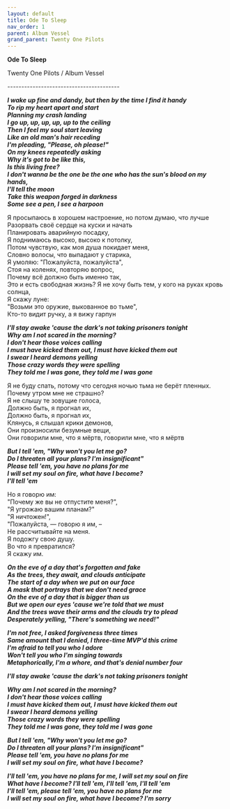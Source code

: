 ```yaml
---  
layout: default  
title: Ode To Sleep  
nav_order: 1  
parent: Album Vessel  
grand_parent: Twenty One Pilots  
---  
```


**Ode To Sleep**
<p>
Twenty One Pilots / Album Vessel
</p>  
----------------------------------------

**_I wake up fine and dandy, but then by the time I find it handy  
To rip my heart apart and start  
Planning my crash landing  
I go up, up, up, up, up to the ceiling  
Then I feel my soul start leaving  
Like an old man's hair receding  
I'm pleading, "Please, oh please!"  
On my knees repeatedly asking  
Why it's got to be like this,  
Is this living free?  
I don't wanna be the one be the one who has the sun's blood on my hands,  
I'll tell the moon  
Take this weapon forged in darkness  
Some see a pen, I see a harpoon_**  

Я просыпаюсь в хорошем настроение, но потом думаю, что лучше  
Разорвать своё сердце на куски и начать  
Планировать аварийную посадку,  
Я поднимаюсь высоко, высоко к потолку,  
Потом чувствую, как моя душа покидает меня,  
Словно волосы, что выпадают у старика,  
Я умоляю: "Пожалуйста, пожалуйста",  
Стоя на коленях, повторяю вопрос,  
Почему всё должно быть именно так,  
Это и есть свободная жизнь?
Я не хочу быть тем, у кого на руках кровь солнца,  
Я скажу луне:  
"Возьми это оружие, выкованное во тьме",  
Кто-то видит ручку, а я вижу гарпун  

**_I'll stay awake 'cause the dark's not taking prisoners tonight  
Why am I not scared in the morning?  
I don't hear those voices calling  
I must have kicked them out, I must have kicked them out  
I swear I heard demons yelling  
Those crazy words they were spelling  
They told me I was gone, they told me I was gone_**  

Я не буду спать, потому что сегодня ночью тьма не берёт пленных.  
Почему утром мне не страшно?  
Я не слышу те зовущие голоса,  
Должно быть, я прогнал их,  
Должно быть, я прогнал их,  
Клянусь, я слышал крики демонов,  
Они произносили безумные вещи,  
Они говорили мне, что я мёртв, говорили мне, что я мёртв  

**_But I tell 'em, "Why won't you let me go?  
Do I threaten all your plans? I'm insignificant"  
Please tell 'em, you have no plans for me  
I will set my soul on fire, what have I become?  
I'll tell 'em_**  

Но я говорю им:  
"Почему же вы не отпустите меня?",  
"Я угрожаю вашим планам?"  
"Я ничтожен!",  
"Пожалуйста, — говорю я им, –  
Не рассчитывайте на меня.  
Я подожгу свою душу.  
Во что я превратился?  
Я скажу им.  

**_On the eve of a day that's forgotten and fake  
As the trees, they await, and clouds anticipate  
The start of a day when we put on our face  
A mask that portrays that we don't need grace  
On the eve of a day that is bigger than us  
But we open our eyes 'cause we're told that we must  
And the trees wave their arms and the clouds try to plead  
Desperately yelling, "There's something we need!"_**  

**_I'm not free, I asked forgiveness three times  
Same amount that I denied, I three-time MVP'd this crime  
I'm afraid to tell you who I adore  
Won't tell you who I'm singing towards  
Metaphorically, I'm a whore, and that's denial number four_**  

**_I'll stay awake 'cause the dark's not taking prisoners tonight_**  

**_Why am I not scared in the morning?  
I don't hear those voices calling  
I must have kicked them out, I must have kicked them out  
I swear I heard demons yelling  
Those crazy words they were spelling  
They told me I was gone, they told me I was gone_**  

**_But I tell 'em, "Why won't you let me go?  
Do I threaten all your plans? I'm insignificant"  
Please tell 'em, you have no plans for me  
I will set my soul on fire, what have I become?_**  

**_I'll tell 'em, you have no plans for me, I will set my soul on fire  
What have I become? I'll tell 'em, I'll tell 'em, I'll tell 'em  
I'll tell 'em, please tell 'em, you have no plans for me  
I will set my soul on fire, what have I become? I'm sorry_**  
